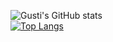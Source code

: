 ![Gusti's GitHub stats](https://github-readme-stats.vercel.app/api?username=AdamBien&show_icons=true&count_private=true&theme=great-gatsby) </br>
[![Top Langs](https://github-readme-stats.vercel.app/api/top-langs/?username=ebastien&theme=great-gatsby&layout=compact)](https://github.com/ebastien)
